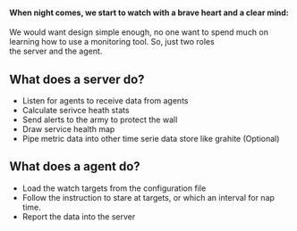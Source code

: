 #### When night comes, we start to watch with a brave heart and a clear mind:

We would want design simple enough, no one want to spend much on learning how to use a monitoring tool. So, just two roles \
the server and the agent.

## What does a server do?
+ Listen for agents to receive data from agents
+ Calculate serivce heath stats
+ Send alerts to the army to protect the wall
+ Draw service health map
+ Pipe metric data into other time serie data store like grahite (Optional)

## What does a agent do?
+ Load the watch targets from the configuration file
+ Follow the instruction to stare at targets, or which an interval for nap time.
+ Report the data into the server


